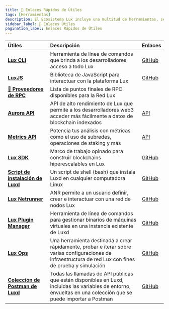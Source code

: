 ```yaml
---
title: 🔗 Enlaces Rápidos de Útiles
tags: [Herramientas]
description: El Ecosistema Lux incluye una multitud de herramientas, servicios de mantenimiento, pruebas, incluyendo una amplia gama de recursos y utilidades útiles para desarrolladores que construyen en la plataforma. Estas herramientas están diseñadas para agilizar el desarrollo, mejorar la integración y maximizar el potencial de aplicaciones descentralizadas y blockchains personalizadas en el ecosistema Lux.
sidebar_label: 🔗 Enlaces Útiles
pagination_label: Enlaces Rápidos de Útiles
---
```


| Útiles                                                                                | Descripción                                                                                                                                                             | Enlaces                                                                                                  |
| :------------------------------------------------------------------------------------ | :---------------------------------------------------------------------------------------------------------------------------------------------------------------------- | :------------------------------------------------------------------------------------------------------- |
| [**Lux CLI**](/tooling/cli.md)                                        | Herramienta de línea de comandos que brinda a los desarrolladores acceso a todo Lux                                                                               | [GitHub](https://github.com/luxfi/cli)                                                      |
| [**LuxJS**](/tooling/luxjs-overview.md)                                   | Biblioteca de JavaScript para interactuar con la plataforma Lux                                                                                                   | [GitHub](https://github.com/luxfi/luxjs)                                                        |
| [**🔌 Proveedores de RPC**](/tooling/rpc-providers.md)                                | Lista de puntos finales de RPC disponibles para la Red Lux                                                                                                        |                                                                                                          |
| [**Aurora API**](/tooling/aurora.md)                                                | API de alto rendimiento de Lux que permite a los desarrolladores web3 acceder más fácilmente a datos de blockchain indexados                                      | [API](https://aurora-api.lux.network/api#/)                                                            |
| [**Metrics API**](/tooling/metrics.md)                                                | Potencia tus análisis con métricas como el uso de subredes, operaciones de staking y más                                                                                | [API](https://metrics.lux.network/)                                                                     |
| [**Lux SDK**](https://github.com/luxfi/sdk#readme)                          | Marco de trabajo opinado para construir blockchains hiperescalables en Lux                                                                                        | [GitHub](https://github.com/luxfi/sdk#readme)                                                    |
| [**Script de instalación de Luxd**](/tooling/luxd-installer.md)         | Un script de shell (bash) que instala Luxd en cualquier computadora Linux                                                                                        | [GitHub](https://github.com/luxfi/docs/blob/master/scripts/luxd-installer.sh#readme) |
| [**Lux Netrunner**](/tooling/netrunner.md)                            | ANR permite a un usuario definir, crear e interactuar con una red de nodos Lux                                                                                    | [GitHub](https://github.com/luxfi/netrunner)                                           |
| [**Lux Plugin Manager**](/tooling/plugin-manager.md)                  | Herramienta de línea de comandos para gestionar binarios de máquinas virtuales en una instancia existente de Luxd                                                | [GitHub](https://github.com/luxfi/apm)                                                                |
| [**Lux Ops**](/tooling/ops.md)                                        | Una herramienta destinada a crear rápidamente, probar e iterar sobre varias configuraciones de infraestructura de red Lux con fines de prueba y simulación        | [GitHub](https://github.com/luxfi/ops)                                                      |
| [**Colección de Postman de Luxd**](/tooling/luxd-postman-collection/setup.md) | Todas las llamadas de API públicas que están disponibles en Luxd, incluidas las variables de entorno, envueltas en una colección que se puede importar a Postman | [GitHub](https://github.com/luxfi/postman-collection/)                                      |

